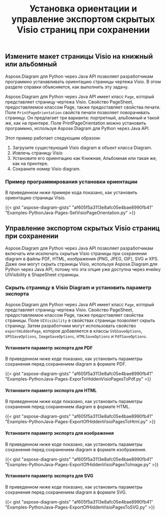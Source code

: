 ﻿---
title: Установка ориентации и управление экспортом скрытых Visio страниц при сохранении
type: docs
weight: 20
url: /ru/python-java/set-orientation-and-control-the-export-of-hidden-visio-pages-on-saving/
---
## **Измените макет страницы Visio на книжный или альбомный**
Aspose.Diagram для Python через Java API позволяет разработчикам программно устанавливать ориентацию страницы чертежа Visio. В этом разделе справки объясняется, как выполнить эту задачу.

Aspose.Diagram для Python через Java API имеет класс `Page`, который представляет страницу чертежа Visio. Свойство PageSheet, предоставляемое классом Page, также предоставляет свойства печати. Поле `PrintPageOrientation` свойств печати позволяет поворачивать страницу. Он предлагает три варианта: портретный, альбомный и такой же, как на принтере. Поле PrintPageOrientation можно установить программно, используя Aspose.Diagram для Python через Java API.

Этот пример работает следующим образом:

1. Загрузите существующий Visio diagram в объект класса Diagram.
1. Извлечь страницу Visio
1. Установите его ориентацию как Книжная, Альбомная или такая же, как на принтере.
1. Сохраните номер Visio diagram.

### **Пример программирования установки ориентации**
В приведенном ниже примере кода показано, как установить ориентацию страницы Visio.

{{< gist "aspose-diagram-gists" "af605f5a3113e8afc05e4bae8990fb41" "Examples-PythonJava-Pages-SetVisioPageOrientation.py" >}}

## **Управление экспортом скрытых Visio страниц при сохранении**
Aspose.Diagram для Python через Java API позволяет разработчикам включать или исключать скрытые Visio страницы при сохранении diagram в файлы PDF, HTML, изображения (PNG, JPEG, GIF), SVG и XPS. Даже они могут скрыть страницы Visio, используя Aspose.Diagram для Python через Java API, потому что эта опция уже доступна через ячейку UIVisibility в ShapeSheet страницы.

### **Скрыть страницу в Visio Diagram и установить параметр экспорта**
Aspose.Diagram для Python через Java API имеет класс `Page`, который представляет страницу чертежа Visio. Свойство PageSheet, предоставляемое классом Page, также предоставляет свойства страницы. Поле `UIVisibility` в свойствах страницы позволяет скрыть страницу. Затем разработчики могут использовать свойство `exportHiddenPage`, которое добавляется в классы `SVGSaveOptions`, `XPSSaveOptions`, `ImageSaveOptions`, `HTMLSaveOptions` и `PdfSaveOptions`.

#### **Установите параметр экспорта для PDF**
В приведенном ниже коде показано, как установить параметры сохранения перед сохранением diagram в формате PDF.

{{< gist "aspose-diagram-gists" "af605f5a3113e8afc05e4bae8990fb41" "Examples-PythonJava-Pages-ExporToHiddenVisioPagesToPdf.py" >}}

#### **Установите параметр экспорта для HTML**
В приведенном ниже коде показано, как установить параметры сохранения перед сохранением diagram в формате HTML.

{{< gist "aspose-diagram-gists" "af605f5a3113e8afc05e4bae8990fb41" "Examples-PythonJava-Pages-ExportOfHiddenVisioPagesToHtml.py" >}}

#### **Установите параметр экспорта для изображения**
В приведенном ниже коде показано, как установить параметры сохранения перед сохранением diagram в формате изображения.

{{< gist "aspose-diagram-gists" "af605f5a3113e8afc05e4bae8990fb41" "Examples-PythonJava-Pages-ExportOfHiddenVisioPagesToImage.py" >}}

#### **Установите параметр экспорта для SVG**
В приведенном ниже коде показано, как установить параметры сохранения перед сохранением diagram в формате SVG.

{{< gist "aspose-diagram-gists" "af605f5a3113e8afc05e4bae8990fb41" "Examples-PythonJava-Pages-ExportOfHiddenVisioPagesToSVG.py" >}}
